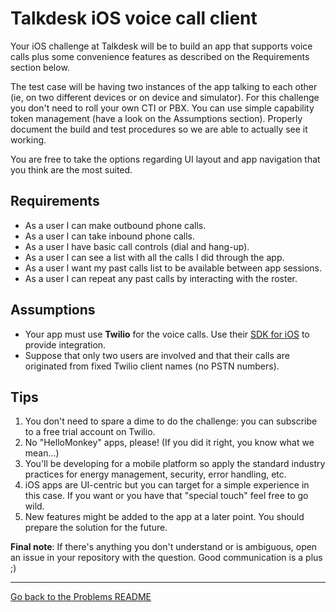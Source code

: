 # Talkdesk iOS voice call client


Your iOS challenge at Talkdesk will be to build an app that supports voice calls plus some convenience features as described on the Requirements section below.

The test case will be having two instances of the app talking to each other (ie, on two different devices or on device and simulator). For this challenge you don't need to roll your own CTI or PBX. You can use simple capability token management (have a look on the Assumptions section). Properly document the build and test procedures so we are able to actually see it working.

You are free to take the options regarding UI layout and app navigation that you think are the most suited.

## Requirements

* As a user I can make outbound phone calls.
* As a user I can take inbound phone calls.
* As a user I have basic call controls (dial and hang-up).
* As a user I can see a list with all the calls I did through the app.
* As a user I want my past calls list to be available between app sessions.
* As a user I can repeat any past calls by interacting with the roster.

## Assumptions

* Your app must use **Twilio** for the voice calls. Use their [SDK for iOS](https://www.twilio.com/docs/api/client/ios) to provide integration. 
* Suppose that only two users are involved and that their calls are originated from fixed Twilio client names (no PSTN numbers).
   
## Tips

 1. You don't need to spare a dime to do the challenge: you can subscribe to a free trial account on Twilio.
 2. No "HelloMonkey" apps, please! (If you did it right, you know what we mean...)
 3. You'll be developing for a mobile platform so apply the standard industry practices for energy management, security, error handling, etc.
 4. iOS apps are UI-centric but you can target for a simple experience in this case. If you want or you have that "special touch" feel free to go wild.
 5. New features might be added to the app at a later point. You should prepare the solution for the future.


**Final note**: If there's anything you don't understand or is ambiguous, open an issue in your repository with the question.
Good communication is a plus ;)

---
[Go back to the Problems README](README.md)
